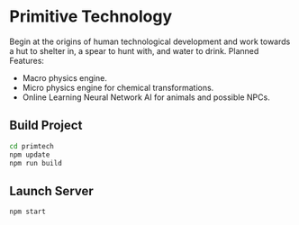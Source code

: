 # Primitive Technology
Begin at the origins of human technological development and work towards a hut to shelter in, a spear to hunt with, and water to drink.
Planned Features:
* Macro physics engine.
* Micro physics engine for chemical transformations.
* Online Learning Neural Network AI for animals and possible NPCs.

## Build Project
```Bash
cd primtech
npm update
npm run build
```

## Launch Server
```Bash
npm start
```
